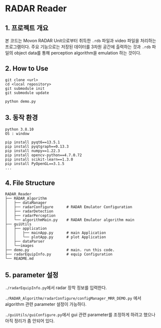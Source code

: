 
# RADAR Reader

## 1. 프로젝트 개요

본 코드는 Movon RADAR Unit으로부터 취득한 `.rdb` 파일과 video 파일을 처리하는 프로그램이다. 
주요 기능으로는 저장된 데이터를 3차원 공간에 출력하는 것과 `.rdb` 파일의 object data를 통해 perception algorithm을 emulation 하는 것이다.

## 2. How to Use

```
git clone <url>
cd <local repository>
git submodule init
git submodule update

python demo.py
```

## 3. 동작 환경

```
python 3.8.10
OS : window

pip install pyqt6==13.5.1
pip install pyqtgraph==0.13.3
pip install numpy==1.22.3
pip install opencv-python==4.7.0.72
pip install scikit-learn==1.3.0
pip install PyOpenGL==3.1.5
...

```

## 4. File Structure

```
RADAR_Reader
├── RADAR_Algorithm
│   ├── dataManager
│   ├── radarConfigure      # RADAR Emulator Configuration
│   ├── radarDetection
│   ├── radarPerception
│   └── algorithmMain.py    # RADAR Emulator algorithm main
├── guiUtils
│   ├── application
│   │   ├── mainApp.py      # main Application
│   │   └── plotApp.py      # plot Application
│   ├── dataParser
│   └──images
├── demo.py                 # main. run this code.
├── radarEquipInfo.py       # equip Configuration
└── README.md
```

## 5. parameter 설정

`./radarEquipInfo.py`에서 radar 장착 정보를 입력한다.

`./RADAR_Algorithm/radarConfigure/configManager_MRR_DEMO.py` 에서 algorithm 관련 parameter 설정이 가능하다.

`./guiUtils/guiConfigure.py`에서 gui 관련 parameter를 조정하게 하려고 했으나 아직 정리가 좀 안되어 있다.

